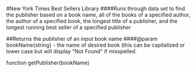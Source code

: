 #New York Times Best Sellers Library
####Runs through data set to find the publisher based on a book name, all of the books of a specified author, the author of a specified book, the longest title of a publisher, and the longest running best seller of a specified publisher

##Returns the publisher of an input book name
####@param bookName{string} - the name of desired book (this can be capitalized or lower case but will display "Not Found" if misspelled.

function getPublisher(bookName)
